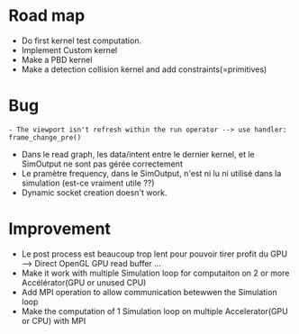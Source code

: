 # Road map
- Do first kernel test computation.
- Implement Custom kernel
- Make a PBD kernel
- Make a detection collision kernel and add constraints(=primitives)

# Bug
```
- The viewport isn't refresh within the run operator --> use handler: frame_change_pre()
```
- Dans le read graph, les data/intent entre le dernier kernel, et le SimOutput ne sont pas gérée correctement
- Le pramètre frequency, dans le SimOutput, n'est ni lu ni utilisé dans la simulation (est-ce vraiment utile ??)
- Dynamic socket creation doesn't work.

# Improvement
- Le post process est beaucoup trop lent pour pouvoir tirer profit du GPU --> Direct OpenGL GPU read buffer ...
- Make it work with multiple Simulation loop for computaiton on 2 or more Accélérator(GPU or unused CPU)
- Add MPI operation to allow communication betewwen the Simulation loop
- Make the computation of 1 Simulation loop on multiple Accelerator(GPU or CPU) with MPI